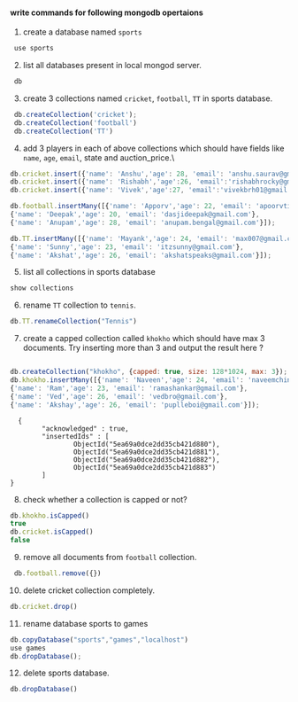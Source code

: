 #### write commands for following mongodb opertaions

1. create a database named `sports`

```js
 use sports

```
2. list all databases present in local mongod server.

```js
 db
```
3. create 3 collections named `cricket`, `football`, `TT` in sports database.

```js
 db.createCollection('cricket');
 db.createCollection('football')
 db.createCollection('TT')
```

4. add 3 players in each of above collections which should have fields like `name`, `age`, `email`, state and auction_price.\

```js
db.cricket.insert({'name': 'Anshu','age': 28, 'email': 'anshu.saurav@gmail.com'})
db.cricket.insert({'name': 'Rishabh','age':26, 'email':'rishabhrocky@gmail.com'})
db.cricket.insert({'name': 'Vivek','age':27, 'email':'vivekbrh01@gmail.com'})

db.football.insertMany([{'name': 'Apporv','age': 22, 'email': 'apoorvtiwary@gmail.com'},
{'name': 'Deepak','age': 20, 'email': 'dasjideepak@gmail.com'},
{'name': 'Anupam','age': 28, 'email': 'anupam.bengal@gmail.com'}]);

db.TT.insertMany([{'name': 'Mayank','age': 24, 'email': 'max007@gmail.com'},
{'name': 'Sunny','age': 23, 'email': 'itzsunny@gmail.com'},
{'name': 'Akshat','age': 26, 'email': 'akshatspeaks@gmail.com'}]);

```

5. list all collections in sports database

```js
show collections
```

6. rename `TT` collection to `tennis`.

```js
db.TT.renameCollection("Tennis")
```

7. create a capped collection called `khokho` which should have max 3 documents.
  Try inserting more than 3 and output the result here ?

```js

db.createCollection("khokho", {capped: true, size: 128*1024, max: 3});
db.khokho.insertMany([{'name': 'Naveen','age': 24, 'email': 'naveemchinnodu@gmail.com'},
{'name': 'Ram','age': 23, 'email': 'ramashankar@gmail.com'},
{'name': 'Ved','age': 26, 'email': 'vedbro@gmail.com'},
{'name': 'Akshay','age': 26, 'email': 'puplleboi@gmail.com'}]);
```

```text
  {
        "acknowledged" : true,
        "insertedIds" : [
                ObjectId("5ea69a0dce2dd35cb421d880"),
                ObjectId("5ea69a0dce2dd35cb421d881"),
                ObjectId("5ea69a0dce2dd35cb421d882"),
                ObjectId("5ea69a0dce2dd35cb421d883")
        ]
}
```

8. check whether a collection is capped or not?
```js
db.khokho.isCapped()
true
db.cricket.isCapped()
false
```

9. remove all documents from `football` collection.

```js
 db.football.remove({})

```

10. delete cricket collection completely.

```js
db.cricket.drop()
```

11. rename database sports to games

```js
db.copyDatabase("sports","games","localhost")
use games
db.dropDatabase();
```

12. delete sports database. 
```js
db.dropDatabase()
```
